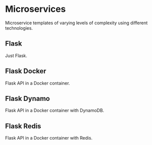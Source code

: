 # Microservices
Microservice templates of varying levels of complexity using different technologies.
## Flask
Just Flask.
## Flask Docker
Flask API in a Docker container.
## Flask Dynamo
Flask API in a Docker container with DynamoDB.
## Flask Redis
Flask API in a Docker container with Redis.